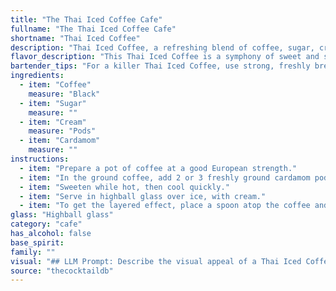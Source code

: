 ```yaml
---
title: "The Thai Iced Coffee Cafe"
fullname: "The Thai Iced Coffee Cafe"
shortname: "Thai Iced Coffee"
description: "Thai Iced Coffee, a refreshing blend of coffee, sugar, cream, and cardamom, is a delightful member of the *Coffee Cocktail* family. Originating in Thailand, this beloved beverage reflects the country's rich culinary history and love for strong coffee, sweetened with condensed milk and often spiced with aromatic cardamom. "
flavor_description: "This Thai Iced Coffee is a symphony of sweet and spiced flavors. The strong, robust coffee is tempered by the creamy sweetness of condensed milk and sugar. A subtle warmth from the cardamom adds an exotic touch, rounding out the profile with an almost floral note. This drink is a delightful blend of classic coffee flavors and a touch of the exotic. "
bartender_tips: "For a killer Thai Iced Coffee, use strong, freshly brewed coffee. Don't skimp on the sugar – it should be sweet!  Dissolve the sugar in hot coffee for a silky texture.  Use heavy cream, not milk, for richness.  Toast the cardamom pods before grinding – it releases the aroma and adds a warm complexity.  Serve over ice with a splash of cream on top for an extra touch. "
ingredients:
  - item: "Coffee"
    measure: "Black"
  - item: "Sugar"
    measure: ""
  - item: "Cream"
    measure: "Pods"
  - item: "Cardamom"
    measure: ""
instructions:
  - item: "Prepare a pot of coffee at a good European strength."
  - item: "In the ground coffee, add 2 or 3 freshly ground cardamom pods."
  - item: "Sweeten while hot, then cool quickly."
  - item: "Serve in highball glass over ice, with cream."
  - item: "To get the layered effect, place a spoon atop the coffee and pour the milk carefully into the spoon so that it floats on the top of the coffee."
glass: "Highball glass"
category: "cafe"
has_alcohol: false
base_spirit:
family: ""
visual: "## LLM Prompt: Describe the visual appeal of a Thai Iced Coffee. Imagine a tall glass filled with the beverage. Consider the following elements:* **Color:** What shades of brown and cream are present? How does the color gradient look?* **Texture:** Is the surface smooth or frothy? Are there any visible layers or swirls? * **Clarity:** Is the coffee clear or opaque? Does it have any visible particles? * **Garnish:** Is there any garnish on top? How does it affect the overall visual impression? **Example:** The Thai Iced Coffee sits in a tall glass, showcasing a deep, rich brown hue at the bottom, gradually transitioning to a lighter, milky cream at the top. The surface is topped with a delicate layer of froth, subtly swirling with the coffee underneath. The coffee itself is slightly opaque, hinting at the cardamom spice within. A sprig of mint adds a touch of freshness and vibrant green to the composition. "
source: "thecocktaildb"
---
```


